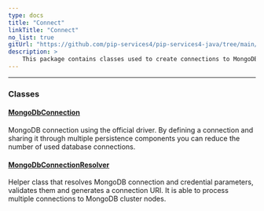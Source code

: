 ```yaml
---
type: docs
title: "Connect"
linkTitle: "Connect"
no_list: true
gitUrl: "https://github.com/pip-services4/pip-services4-java/tree/main/pip-services4-mongodb-java"
description: >
    This package contains classes used to create connections to MongoDBs.
---
```

---

<div class="module-body"> 

### Classes

#### [MongoDbConnection](mongodb_connection)
MongoDB connection using the official driver.
By defining a connection and sharing it through multiple persistence components
you can reduce the number of used database connections.


#### [MongoDbConnectionResolver](mongodb_connection_resolver)
Helper class that resolves MongoDB connection and credential parameters,
validates them and generates a connection URI.
It is able to process multiple connections to MongoDB cluster nodes.

<br>

</div>


